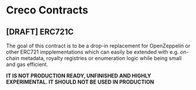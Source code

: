 # Creco Contracts

## [DRAFT] ERC721C

The goal of this contract is to be a drop-in replacement for OpenZeppelin or other ERC721 impplementations
which can easily be extended with e.g. on-chain metadata, royalty registries or enumeration logic while being small and gas efficient.

**IT IS NOT PRODUCTION READY, UNFINISHED AND HIGHLY EXPERIMENTAL. IT SHOULD NOT BE USED IN PRODUCTION**
